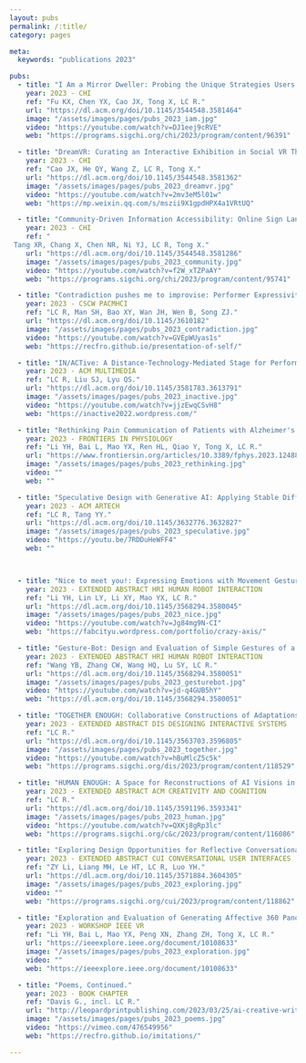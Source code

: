 ```yaml
---
layout: pubs
permalink: /:title/
category: pages

meta:
  keywords: "publications 2023"

pubs:
  - title: "I Am a Mirror Dweller: Probing the Unique Strategies Users Take to Communicate in the Context of Mirrors in Social Virtual Reality."
    year: 2023 - CHI
    ref: "Fu KX, Chen YX, Cao JX, Tong X, LC R."
    url: "https://dl.acm.org/doi/10.1145/3544548.3581464"
    image: "/assets/images/pages/pubs_2023_iam.jpg"
    video: "https://youtube.com/watch?v=DJ1eej9cRVE"
    web: "https://programs.sigchi.org/chi/2023/program/content/96391"

  - title: "DreamVR: Curating an Interactive Exhibition in Social VR Through an Autobiographical Design Study."
    year: 2023 - CHI
    ref: "Cao JX, He QY, Wang Z, LC R, Tong X."
    url: "https://dl.acm.org/doi/10.1145/3544548.3581362"
    image: "/assets/images/pages/pubs_2023_dreamvr.jpg"
    video: "https://youtube.com/watch?v=2mv3eM5l01w"
    web: "https://mp.weixin.qq.com/s/mszii9X1gpdHPX4a1VRtUQ"

  - title: "Community-Driven Information Accessibility: Online Sign Language Content Creation within d/Deaf Communities."
    year: 2023 - CHI
    ref: "
 Tang XR, Chang X, Chen NR, Ni YJ, LC R, Tong X."
    url: "https://dl.acm.org/doi/10.1145/3544548.3581286"
    image: "/assets/images/pages/pubs_2023_community.jpg"
    video: "https://youtube.com/watch?v=f2W_xTZPaAY"
    web: "https://programs.sigchi.org/chi/2023/program/content/95741"

  - title: "Contradiction pushes me to improvise: Performer Expressivity and Engagement in Distanced Movement Performance Paradigms."
    year: 2023 - CSCW PACMHCI
    ref: "LC R, Man SH, Bao XY, Wan JH, Wen B, Song ZJ."
    url: "https://dl.acm.org/doi/10.1145/3610182"
    image: "/assets/images/pages/pubs_2023_contradiction.jpg"
    video: "https://youtube.com/watch?v=GVEpWUyas1s"
    web: "https://recfro.github.io/presentation-of-self/"

  - title: "IN/ACTive: A Distance-Technology-Mediated Stage for Performer-Audience Telepresence and Environmental Control."
    year: 2023 - ACM MULTIMEDIA
    ref: "LC R, Liu SJ, Lyu QS."
    url: "https://dl.acm.org/doi/10.1145/3581783.3613791"
    image: "/assets/images/pages/pubs_2023_inactive.jpg"
    video: "https://youtube.com/watch?v=jjzEwqCSvH8"
    web: "https://inactive2022.wordpress.com/"

  - title: "Rethinking Pain Communication of Patients with Alzheimer's Disease Through E-Textile Interaction Design."
    year: 2023 - FRONTIERS IN PHYSIOLOGY
    ref: "Li YH, Bai L, Mao YX, Ren HL, Qiao Y, Tong X, LC R."
    url: "https://www.frontiersin.org/articles/10.3389/fphys.2023.1248893/full"
    image: "/assets/images/pages/pubs_2023_rethinking.jpg"
    video: ""
    web: ""

  - title: "Speculative Design with Generative AI: Applying Stable Diffusion and ChatGPT to imagining climate change futures."
    year: 2023 - ACM ARTECH
    ref: "LC R, Tang YY."
    url: "https://dl.acm.org/doi/10.1145/3632776.3632827"
    image: "/assets/images/pages/pubs_2023_speculative.jpg"
    video: "https://youtu.be/7RDDuHeWFF4"
    web: ""



  - title: "Nice to meet you!: Expressing Emotions with Movement Gestures and Textual Content in Automatic Handwriting Robots."
    year: 2023 - EXTENDED ABSTRACT HRI HUMAN ROBOT INTERACTION
    ref: "Li YH, Lin LY, Li XY, Mao YX, LC R."
    url: "https://dl.acm.org/doi/10.1145/3568294.3580045"
    image: "/assets/images/pages/pubs_2023_nice.jpg"
    video: "https://youtube.com/watch?v=Jg84mg9N-CI"
    web: "https://fabcityu.wordpress.com/portfolio/crazy-axis/"

  - title: "Gesture-Bot: Design and Evaluation of Simple Gestures of a Do-it-yourself Telepresence Robot for Remote Communication."
    year: 2023 - EXTENDED ABSTRACT HRI HUMAN ROBOT INTERACTION
    ref: "Wang YB, Zhang CW, Wang HQ, Lu SY, LC R."
    url: "https://dl.acm.org/doi/10.1145/3568294.3580051"
    image: "/assets/images/pages/pubs_2023_gesturebot.jpg"
    video: "https://youtube.com/watch?v=jd-q4GUB5hY"
    web: "https://dl.acm.org/doi/10.1145/3568294.3580051"

  - title: "TOGETHER ENOUGH: Collaborative Constructions of Adaptations to Climate Futures."
    year: 2023 - EXTENDED ABSTRACT DIS DESIGNING INTERACTIVE SYSTEMS
    ref: "LC R."
    url: "https://dl.acm.org/doi/10.1145/3563703.3596805"
    image: "/assets/images/pages/pubs_2023_together.jpg"
    video: "https://youtube.com/watch?v=hBuMlcZ5c5k"
    web: "https://programs.sigchi.org/dis/2023/program/content/118529"

  - title: "HUMAN ENOUGH: A Space for Reconstructions of AI Visions in Speculative Climate Futures."
    year: 2023 - EXTENDED ABSTRACT ACM CREATIVITY AND COGNITION
    ref: "LC R."
    url: "https://dl.acm.org/doi/10.1145/3591196.3593341"
    image: "/assets/images/pages/pubs_2023_human.jpg"
    video: "https://youtube.com/watch?v=QXKj8gRp3lc"
    web: "https://programs.sigchi.org/c&c/2023/program/content/116086"

  - title: "Exploring Design Opportunities for Reflective Conversational Agents to Reduce Compulsive Smartphone Use."
    year: 2023 - EXTENDED ABSTRACT CUI CONVERSATIONAL USER INTERFACES
    ref: "ZY Li, Liang MH, Le HT, LC R, Luo YH."
    url: "https://dl.acm.org/doi/10.1145/3571884.3604305"
    image: "/assets/images/pages/pubs_2023_exploring.jpg"
    video: ""
    web: "https://programs.sigchi.org/cui/2023/program/content/118862"

  - title: "Exploration and Evaluation of Generating Affective 360 Panoramic VR Environments Through Neural Style Transfer."
    year: 2023 - WORKSHOP IEEE VR
    ref: "Li YH, Bai L, Mao YX, Peng XN, Zhang ZH, Tong X, LC R."
    url: "https://ieeexplore.ieee.org/document/10108633"
    image: "/assets/images/pages/pubs_2023_exploration.jpg"
    video: ""
    web: "https://ieeexplore.ieee.org/document/10108633"

  - title: "Poems, Continued."
    year: 2023 - BOOK CHAPTER
    ref: "Davis G., incl. LC R."
    url: "http://leopardprintpublishing.com/2023/03/25/ai-creative-writing-anthology-20-authors-share-how-to-use-ai/"
    image: "/assets/images/pages/pubs_2023_poems.jpg"
    video: "https://vimeo.com/476549956"
    web: "https://recfro.github.io/imitations/"

---
```

<p></p>